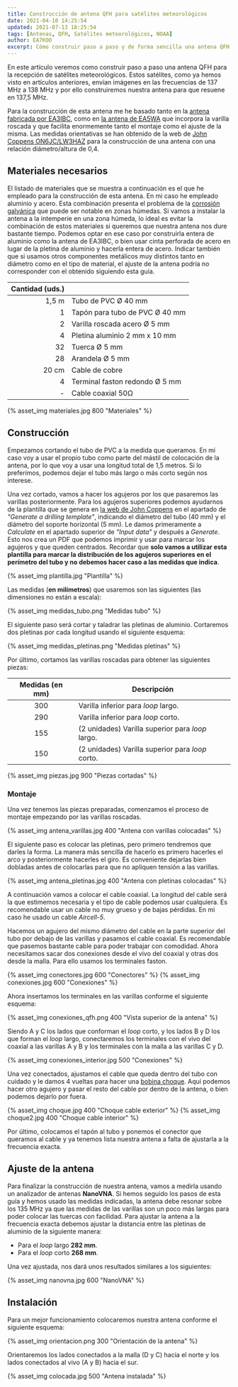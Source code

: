 ```yaml
---
title: Construcción de antena QFH para satélites meteorológicos
date: 2021-04-10 14:25:54
updated: 2021-07-13 18:25:54
tags: [Antenas, QFH, Satélites meteorológicos, NOAA]
author: EA7KOO
excerpt: Cómo construir paso a paso y de forma sencilla una antena QFH para recibir satélites meteorológicos (137,5 MHz).
---
```


En este artículo veremos como construir paso a paso una antena QFH para la recepción de satélites meteorológicos. Estos satélites, como ya hemos visto en artículos anteriores, envían imágenes en las frecuencias de 137 MHz a 138 MHz y por ello construiremos nuestra antena para que resuene en 137,5 MHz.

<!-- more -->

Para la construcción de esta antena me he basado tanto en la [antena fabricada por EA3IBC](https://twitter.com/ea3ibc/status/1061292310783295488), como en [la antena de EA5WA](https://www.ea5wa.com/antenas/antena-qfh) que incorpora la varilla roscada y que facilita enormemente tanto el montaje como el ajuste de la misma.
Las medidas orientativas se han obtenido de la web de [John Coppens ON6JC/LW3HAZ](http://jcoppens.com/) para la construcción de una antena con una relación diámetro/altura de 0,4.

## Materiales necesarios

El listado de materiales que se muestra a continuación es el que he empleado para la construcción de esta antena. En mi caso he empleado  aluminio y acero. Esta combinación presenta el problema de la [corrosión galvánica](https://es.wikipedia.org/wiki/Corrosi%C3%B3n_galv%C3%A1nica) que puede ser notable en zonas húmedas. Si vamos a instalar la antena a la intemperie en una zona húmeda, lo ideal es evitar la combinación de estos materiales si queremos que nuestra antena nos dure bastante tiempo. Podemos optar en ese caso por construirla entera de aluminio como la antena de EA3IBC, o bien usar cinta perforada de acero en lugar de la pletina de aluminio y hacerla entera de acero.
Indicar también que si usamos otros componentes metálicos muy distintos tanto en diámetro como en el tipo de material, el ajuste de la antena podría no corresponder con el obtenido siguiendo esta guía.

| Cantidad (uds.) | |
|-:|-|
| 1,5 m | Tubo de PVC Ø 40 mm |
| 1 | Tapón para tubo de PVC Ø 40 mm |
| 2 | Varilla roscada acero Ø 5 mm |
| 4 | Pletina aluminio 2 mm x 10 mm |
| 32 | Tuerca Ø 5 mm |
| 28 | Arandela Ø 5 mm |
| 20 cm | Cable de cobre |
| 4 | Terminal faston redondo Ø 5 mm |
| - | Cable coaxial 50Ω |

{% asset_img materiales.jpg 800 "Materiales" %}

## Construcción

Empezamos cortando el tubo de PVC a la medida que queramos. En mi caso voy a usar el propio tubo como parte del mástil de colocación de la antena, por lo que voy a usar una longitud total de 1,5 metros. Si lo preferimos, podemos dejar el tubo más largo o más corto según nos interese.

Una vez cortado, vamos a hacer los agujeros por los que pasaremos las varillas posteriormente.
Para los agujeros superiores podemos ayudarnos de la plantilla que se genera en [la web de John Coppens](http://jcoppens.com/ant/qfh/calc.en.php) en el apartado de _"Generate a drilling template"_, indicando el diámetro del tubo (40 mm) y el diámetro del soporte horizontal (5 mm).
Le damos primeramente a _Calculate_ en el apartado superior de _"Input data"_ y después a _Generate_. Esto nos crea un PDF que podemos imprimir y usar para marcar los agujeros y que queden centrados. Recordar que **solo vamos a utilizar esta plantilla para marcar la distribución de los agujeros superiores en el perímetro del tubo y no debemos hacer caso a las medidas que indica**.

{% asset_img plantilla.jpg "Plantilla" %}

Las medidas (**en milímetros**) que usaremos son las siguientes (las dimensiones no están a escala):

{% asset_img medidas_tubo.png "Medidas tubo" %}


El siguiente paso será cortar y taladrar las pletinas de aluminio. Cortaremos dos pletinas por cada longitud usando el siguiente esquema:

{% asset_img medidas_pletinas.png "Medidas pletinas" %}

Por último, cortamos las varillas roscadas para obtener las siguientes piezas:

| Medidas (en mm) | Descripción |
|:-:|-|
| 300 | Varilla inferior para _loop_ largo. |
| 290 | Varilla inferior para _loop_ corto. |
| 155 | (2 unidades) Varilla superior para _loop_ largo. |
| 150 | (2 unidades) Varilla superior para _loop_ corto. |

{% asset_img piezas.jpg 900 "Piezas cortadas" %}

### Montaje

Una vez tenemos las piezas preparadas, comenzamos el proceso de montaje empezando por las varillas roscadas.

{% asset_img antena_varillas.jpg 400 "Antena con varillas colocadas" %}

El siguiente paso es colocar las pletinas, pero primero tendremos que darles la forma. La manera más sencilla de hacerlo es primero hacerles el arco y posteriormente hacerles el giro. Es conveniente dejarlas bien dobladas antes de colocarlas para que no apliquen tensión a las varillas.

{% asset_img antena_pletinas.jpg 400 "Antena con pletinas colocadas" %}

A continuación vamos a colocar el cable coaxial. La longitud del cable será la que estimemos necesaria y el tipo de cable podemos usar cualquiera. Es recomendable usar un cable no muy grueso y de bajas pérdidas. En mi caso he usado un cable _Aircell-5_.

Hacemos un agujero del mismo diámetro del cable en la parte superior del tubo por debajo de las varillas y pasamos el cable coaxial. Es recomendable que pasemos bastante cable para poder trabajar con comodidad.
Ahora necesitamos sacar dos conexiones desde el vivo del coaxial y otras dos desde la malla. Para ello usamos los terminales faston.

{% asset_img conectores.jpg 600 "Conectores" %}
{% asset_img conexiones.jpg 600 "Conexiones" %}

Ahora insertamos los terminales en las varillas conforme el siguiente esquema:

{% asset_img conexiones_qfh.png 400 "Vista superior de la antena" %}

Siendo A y C los lados que conforman el _loop_ corto, y los lados B y D los que forman el _loop_ largo, conectaremos los terminales con el vivo del coaxial a las varillas A y B y los terminales con la malla a las varillas C y D.

{% asset_img conexiones_interior.jpg 500 "Conexiones" %}

Una vez conectados, ajustamos el cable que queda dentro del tubo con cuidado y le damos 4 vueltas para hacer una [bobina choque](https://es.wikipedia.org/wiki/Bobina_de_choque). Aquí podemos hacer otro agujero y pasar el resto del cable por dentro de la antena, o bien podemos dejarlo por fuera.

{% asset_img choque.jpg 400 "Choque cable exterior" %}
{% asset_img choque2.jpg 400 "Choque cable interior" %}

Por último, colocamos el tapón al tubo y ponemos el conector que queramos al cable y ya tenemos lista nuestra antena a falta de ajustarla a la frecuencia exacta.

## Ajuste de la antena

Para finalizar la construcción de nuestra antena, vamos a medirla usando un analizador de antenas **NanoVNA**. Si hemos seguido los pasos de esta guía y hemos usado las medidas indicadas, la antena debe resonar sobre los 135 MHz ya que las medidas de las varillas son un poco más largas para poder colocar las tuercas con facilidad. Para ajustar la antena a la frecuencia exacta debemos ajustar la distancia entre las pletinas de aluminio de la siguiente manera:

- Para el _loop_ largo **282 mm**.
- Para el _loop_ corto **268 mm**.

Una vez ajustada, nos dará unos resultados similares a los siguientes:

{% asset_img nanovna.jpg 600 "NanoVNA" %}

## Instalación

Para un mejor funcionamiento colocaremos nuestra antena conforme el siguiente esquema:

{% asset_img orientacion.png 300 "Orientación de la antena" %}

Orientaremos los lados conectados a la malla (D y C) hacia el norte y los lados conectados al vivo (A y B) hacia el sur.

{% asset_img colocada.jpg 500 "Antena instalada" %}
